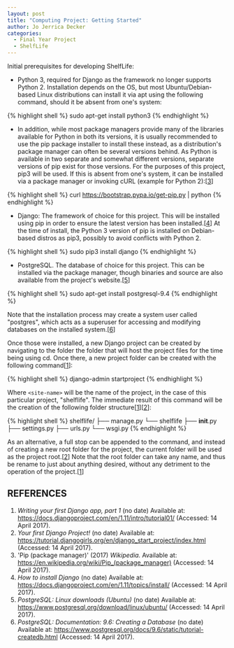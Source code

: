 ```yaml
---
layout: post
title: "Computing Project: Getting Started"
author: Jo Jerrica Decker
categories:
  - Final Year Project
  - ShelfLife
---
```


Initial prerequisites for developing ShelfLife:


* Python 3, required for Django as the framework no longer supports Python 2. Installation depends on the OS, but most Ubuntu/Debian-based Linux distributions can install it via apt using the following command, should it be absent from one's system:

{% highlight shell %}
sudo apt-get install python3
{% endhighlight %}

* In addition, while most package managers provide many of the libraries available for Python in both its versions, it is usually recommended to use the pip package installer to install these instead, as a distribution's package manager can often be several versions behind. As Python is available in two separate and somewhat different versions, separate versions of pip exist for those versions. For the purposes of this project, pip3 will be used. If this is absent from one's system, it can be installed via a package manager or invoking cURL (example for Python 2):[[3]]

{% highlight shell %}
curl https://bootstrap.pypa.io/get-pip.py | python
{% endhighlight %}

* Django: The framework of choice for this project. This will be installed using pip in order to ensure the latest version has been installed.[[4]] At the time of install, the Python 3 version of pip is installed on Debian-based distros as pip3, possibly to avoid conflicts with Python 2.

{% highlight shell %}
sudo pip3 install django
{% endhighlight %}

* PostgreSQL. The database of choice for this project. This can be installed via the package manager, though binaries and source are also available from the project's website.[[5]]

{% highlight shell %}
sudo apt-get install postgresql-9.4
{% endhighlight %}

Note that the installation process may create a system user called "postgres", which acts as a superuser for accessing and modifying databases on the installed system.[[6]]


Once those were installed, a new Django project can be created by navigating to the folder the folder that will host the project files for the time being using cd. Once there, a new project folder can be created with the following command[[1]]:

{% highlight shell %}
django-admin startproject <site-name>
{% endhighlight %}

Where `<site-name>` will be the name of the project, in the case of this particular project, "shelflife". The immediate result of this command will be the creation of the following folder structure[[1]][[2]]:

{% highlight shell %}
shelflife/
├── manage.py
└── shelflife
    ├── __init__.py
    ├── settings.py
    ├── urls.py
    └── wsgi.py
{% endhighlight %}

As an alternative, a full stop can be appended to the command, and instead of creating a new root folder for the project, the current folder will be used as the project root.[[2]] Note that the root folder can take any name, and thus be rename to just about anything desired, without any detriment to the operation of the project.[[1]]


## REFERENCES

1. *Writing your first Django app, part 1* (no date) Available at: https://docs.djangoproject.com/en/1.11/intro/tutorial01/ (Accessed: 14 April 2017).
2. *Your first Django Project!* (no date) Available at: https://tutorial.djangogirls.org/en/django_start_project/index.html (Accessed: 14 April 2017).
3. 'Pip (package manager)' (2017) *Wikipedia.* Available at: https://en.wikipedia.org/wiki/Pip_(package_manager) (Accessed: 14 April 2017).
4. *How to install Django* (no date) Available at: https://docs.djangoproject.com/en/1.11/topics/install/ (Accessed: 14 April 2017).
5. *PostgreSQL: Linux downloads (Ubuntu)* (no date) Available at: https://www.postgresql.org/download/linux/ubuntu/ (Accessed: 14 April 2017).
6. *PostgreSQL: Documentation: 9.6: Creating a Database* (no date) Available at: https://www.postgresql.org/docs/9.6/static/tutorial-createdb.html (Accessed: 14 April 2017).

[1]: https://docs.djangoproject.com/en/1.11/intro/tutorial01/
[2]: https://tutorial.djangogirls.org/en/django_start_project/index.html
[3]: https://en.wikipedia.org/wiki/Pip_(package_manager)
[4]: https://docs.djangoproject.com/en/1.11/topics/install/
[5]: https://www.postgresql.org/download/linux/ubuntu/
[6]: https://www.postgresql.org/docs/9.6/static/tutorial-createdb.html
